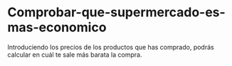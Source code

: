 # Comprobar-que-supermercado-es-mas-economico

Introduciendo los precios de los productos que has comprado, podrás calcular en cuál te sale más barata la compra.
